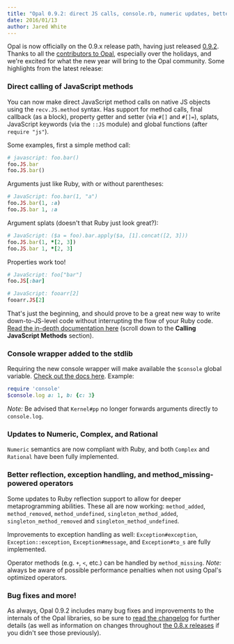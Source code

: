 ```yaml
---
title: "Opal 0.9.2: direct JS calls, console.rb, numeric updates, better reflection, and fixes aplenty"
date: 2016/01/13
author: Jared White
---
```


Opal is now officially on the 0.9.x release path, having just released [0.9.2](https://github.com/opal/opal/compare/v0.8.1...v0.9.2). Thanks to all the [contributors to Opal](https://github.com/opal/opal/graphs/contributors?from=2015-04-30&to=2016-01-13&type=c), especially over the holidays, and we're excited for what the new year will bring to the Opal community. Some highlights from the latest release:

### Direct calling of JavaScript methods

You can now make direct JavaScript method calls on native JS objects using the `recv.JS.method` syntax. Has support for method calls, final callback (as a block), property getter and setter (via `#[]` and `#[]=`), splats, JavaScript keywords (via the `::JS` module) and global functions (after `require "js"`).

Some examples, first a simple method call:

```ruby
# javascript: foo.bar()
foo.JS.bar
foo.JS.bar()
```
<!--preview-->
Arguments just like Ruby, with or without parentheses:

```ruby
# JavaScript: foo.bar(1, "a")
foo.JS.bar(1, :a)
foo.JS.bar 1, :a
```

Argument splats (doesn't that Ruby just look great?):

```ruby
# JavaScript: ($a = foo).bar.apply($a, [1].concat([2, 3]))
foo.JS.bar(1, *[2, 3])
foo.JS.bar 1, *[2, 3]
```

Properties work too!

```ruby
# JavaScript: foo["bar"]
foo.JS[:bar]

# JavaScript: fooarr[2]
fooarr.JS[2]
```

That's just the beginning, and should prove to be a great new way to write down-to-JS-level code without interrupting the flow of your Ruby code. [Read the in-depth documentation here](http://opalrb.org/docs/guides/v0.9.2/compiled_ruby.html) (scroll down to the **Calling JavaScript Methods** section).

### Console wrapper added to the stdlib

Requiring the new console wrapper will make available the `$console` global variable. [Check out the docs here](http://opalrb.org/docs/api/v0.9.2/stdlib/Console.html). Example:

```ruby
require 'console'
$console.log a: 1, b: {c: 3}
```

_Note:_ Be advised that `Kernel#pp` no longer forwards arguments directly to `console.log`.

### Updates to Numeric, Complex, and Rational

`Numeric` semantics are now compliant with Ruby, and both `Complex` and `Rational` have been fully implemented.

### Better reflection, exception handling, and method_missing-powered operators

Some updates to Ruby reflection support to allow for deeper metaprogramming abilities. These all are now working: `method_added`, `method_removed`, `method_undefined`, `singleton_method_added`, `singleton_method_removed` and `singleton_method_undefined`.

Improvements to exception handling as well: `Exception#exception`, `Exception::exception`, `Exception#message`, and `Exception#to_s` are fully implemented.

Operator methods (e.g. `+`, `<`, etc.) can be handled by `method_missing`. _Note:_ always be aware of possible performance penalties when not using Opal's optimized operators.

### Bug fixes and more!

As always, Opal 0.9.2 includes many bug fixes and improvements to the internals of the Opal libraries, so be sure to [read the changelog](https://github.com/opal/opal/blob/master/CHANGELOG.md#092---2016-01-10) for further details (as well as information on changes throughout [the 0.8.x releases](https://github.com/opal/opal/blob/master/CHANGELOG.md#081---2015-10-12) if you didn't see those previously).
